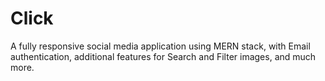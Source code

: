 # Click
A fully responsive social media application using MERN stack, with Email authentication, additional features for Search and Filter images, and much more.
